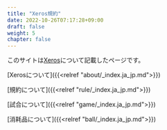 ```yaml
---
title: "Xeros規約"
date: 2022-10-26T07:17:28+09:00
draft: false
weight: 5
chapter: false
---
```

このサイトは[Xeros](<https://tmhub.jp/teams/37796/intro>)について記載したページです。

[Xerosについて]({{<relref "about/_index.ja_jp.md">}})

[規約について]({{<relref "rule/_index.ja_jp.md">}})

[試合について]({{<relref "game/_index.ja_jp.md">}})

[消耗品について]({{<relref "ball/_index.ja_jp.md">}})
